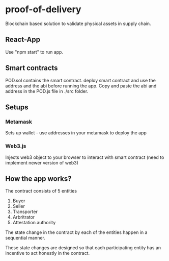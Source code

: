 # proof-of-delivery
Blockchain based solution to validate physical assets in supply chain.

## React-App

Use "npm start" to run app.

## Smart contracts

POD.sol contains the smart contract.
deploy smart contract and use the address and the abi before running the app.
Copy and paste the abi and address in the POD.js file in ./src folder.

## Setups

### Metamask
Sets up wallet - use addresses in your metamask to deploy the app

### Web3.js
Injects web3 object to your browser to interact with smart contract (need to implement newer version of web3)

## How the app works?

The contract consists of 5 entities
1. Buyer
2. Seller
3. Transporter
4. Arbritrator
5. Attestation authority

The state change in the contract by each of the entities happen in a sequential manner.

These state changes are designed so that each participating entity has an incentive to act honestly in the contract.
